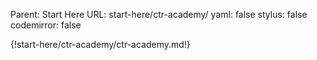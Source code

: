 Parent: Start Here
URL: start-here/ctr-academy/
yaml: false
stylus: false
codemirror: false

{!start-here/ctr-academy/ctr-academy.md!}

